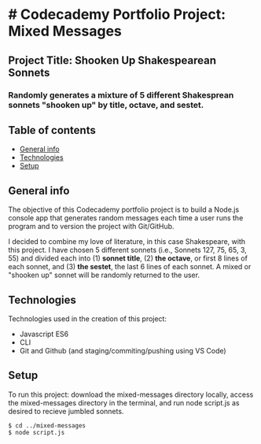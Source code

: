 # # Codecademy Portfolio Project: Mixed Messages

## Project Title: Shooken Up Shakespearean Sonnets

### Randomly generates a mixture of 5 different Shakesprean sonnets "shooken up" by title, octave, and sestet.

## Table of contents

- [General info](#general-info)
- [Technologies](#technologies)
- [Setup](#setup)

## General info

The objective of this Codecademy portfolio project is to build a Node.js console app that generates random messages each time a user runs the program and to version the project with Git/GitHub.

I decided to combine my love of literature, in this case Shakespeare, with this project. I have chosen 5 different sonnets (i.e., Sonnets 127, 75, 65, 3, 55) and divided each into (1) **sonnet title**, (2) **the octave**, or first 8 lines of each sonnet, and (3) **the sestet**, the last 6 lines of each sonnet. A mixed or "shooken up" sonnet will be randomly returned to the user.

## Technologies

Technologies used in the creation of this project:

- Javascript ES6
- CLI
- Git and Github (and staging/commiting/pushing using VS Code)

## Setup

To run this project: download the mixed-messages directory locally, access the mixed-messages directory in the terminal, and run node script.js as desired to recieve jumbled sonnets.

```
$ cd ../mixed-messages
$ node script.js
```
